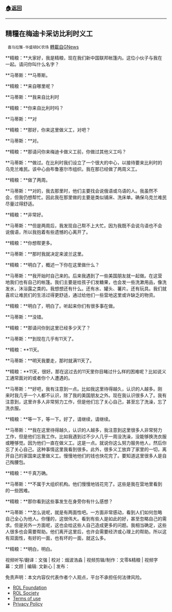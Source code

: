 ###  [:house:返回](README.md)
---


## 精糧在梅迪卡采访比利时义工
` 喜马拉雅-华盛顿DC农场` [轉載自GNews](https://gnews.org/zh-hans/2419222/)

**精粮：**大家好，我是精粮，现在我们新中国联邦帐篷内。这位小伙子与我在一起。请问你叫什么名字？
 
**马蒂斯：**马蒂斯。
 
**精粮：**来自哪里呢？
 
**马蒂斯：**我来自比利时
 
**精粮：**你来自比利时吗？
 
**马蒂斯：**对
 
**精粮：**那好，你来这里做义工，对吧？
 
**马蒂斯：**对。
 
**精粮：**那请问你来梅迪卡做义工前，你做过其他义工吗？
 
**马蒂斯：**做过。在比利时我们设立了一个很大的中心，以接待要来比利时的乌克兰难民。该中心由布鲁塞尔市组织。我在那已经做了两周义工。
 
**精粮：**做了两周。
 
**马蒂斯：**对的，我去那里时，他们主要找会说俄语或乌语的人。我虽然不会，但我仍想帮忙。因此我在那里做的主要是类似铺床、洗床单。确保乌克兰难民尽量过得舒适。
 
**精粮：**非常好。
 
**马蒂斯：**但是两周后，我发现自己帮不上大忙。因为我既不会说乌语也不会说俄语，所以我抱着有些遗憾的心离开了。
 
**精粮：**你想帮更多。
 
**马蒂斯：**那时我就决定来波兰这里。
 
**精粮：**明白了，概述一下你在这里做什么？
 
**马蒂斯：**我开始时自己来的。后来我遇到了一些美国朋友就一起做。在这营地我们也有自己的帐篷。我们主要是给孩子们发糖果，也会发一些洗漱用品，像洗发水，沐浴露之类的。我想想还有什么。还有水、罐头、薯片。还有玩具。我们就喜欢让难民们的生活过得更舒适，通过给他们一些营地这里或许缺乏的物资。
 
**精粮：**明白了，明白了。听起来你们有很多事在做。
 
**马蒂斯：**没错。
 
**精粮：**那请问你到这里已经多少天了？
 
**马蒂斯：**到现在几乎有11天了。
 
**精粮：**11天。
 
**马蒂斯：**明天我要走，那时就满11天了。
 
**精粮：**11天，很好。那在这过去的11天里你目睹过什么样的困难呢？比如说义工通常面对的或者你个人遭遇的。
 
**马蒂斯：**好吧，我有注意到一点。比如我这里待得越久，认识的人越多。刚来时我几乎一个人都不认识，除了我的美国朋友之外。现在我认识很多人了。我有注意到，这里许多人非常努力工作，但是他们忘了关心自己，甚至忘了洗澡，忘了洗衣服。
 
**精粮：**等一下，等一下。好了，请继续，请继续。
 
**马蒂斯：**我在这里待得越久，认识的人越多，我注意到这里很多人非常努力工作，但是他们忘我工作。比如我遇到过不少人几乎一周没洗澡，没能够换洗衣服或睡够觉。因为他们一直在做义工。这是一点。就说你这么努力服务他人，然后你忘了关心自己。这种事情这里我看到很多。此外，很多义工放弃了家里的一切，离开自己的家国来这里做义工。慢慢地他们的钱也快花完了。要知道这里很多人是自己掏腰包。
 
**精粮：**千真万确。
 
**马蒂斯：**不属于大组织机构。他们慢慢地钱花完了。这些是我在营地里看到的一些困难。
 
**精粮：**那你看到这些事发生在身旁你有什么感想？
 
**马蒂斯：**怎么说呢，就是有两面性吧。一方面非常感动，看到人们如何忽略自己全心为他人。你懂的，这很伟大。看到有些人是如此的好，甚至忽略自己的需求。但是另外一方面呢，这也会给这些人自己造成更多的问题。我相当确定，这些人很多也会需要帮助。他们离开这里后，也许会需要经济或心理上的帮助。所以这有双面性，有好的一面，也有坏的一面，就这么多。
 
**精粮：**明白，明白。

视频听写/翻译：文强 | 校对：烟波浩淼 | 视频剪辑/制作：文零&精粮 | 视频字幕：文顾 | 编辑: 文新心 | 发布：

免责声明：本文内容仅代表作者个人观点，平台不承担任何法律风险。
  
- [ROL Foundation](https://rolfoundation.org/)
- [ROL Society](https://rolsociety.org/)
- [Terms of use](https://gnews.org/terms-of-use-3/)
- [Privacy Policy](https://gnews.org/privacy-policy/)
